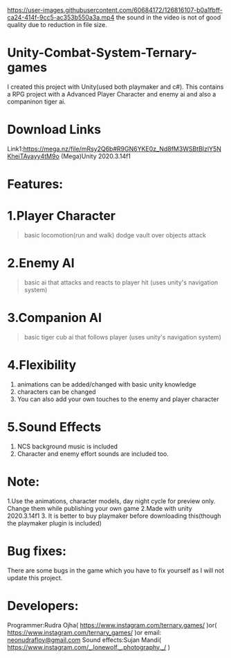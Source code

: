https://user-images.githubusercontent.com/60684172/126816107-b0a1fbff-ca24-414f-9cc5-ac353b550a3a.mp4
the sound in the video is not of good quality due to reduction in file size.

# Unity-Combat-System-Ternary-games
I created this project with Unity(used both playmaker and c#). This contains a RPG project with a Advanced Player Character and enemy ai and also a companinon tiger ai.

# Download Links
Link1:https://mega.nz/file/mRsy2Q6b#R9GN6YKE0z_Nd8fM3WSBtBIzlY5NKheiTAyayy4tM9o  (Mega)Unity 2020.3.14f1

# Features:
# 1.Player Character
>basic locomotion(run and walk)
>dodge
>vault over objects
>attack

# 2.Enemy AI
> basic ai that attacks and reacts to player hit (uses unity's navigation system)

# 3.Companion AI
>basic tiger cub ai that follows player (uses unity's navigation system)

# 4.Flexibility
1. animations can be added/changed with basic unity knowledge
2. characters can be changed
3. You can also add your own touches to the enemy and player character 

# 5.Sound Effects
1. NCS background music is included
2. Character and enemy effort sounds are included too.

# Note:
1.Use the animations, character models, day night cycle for preview only. 
Change them while publishing your own game
2.Made with unity 2020.3.14f1
3. It is better to buy playmaker before downloading this(though the playmaker plugin is included)

# Bug fixes:
There are some bugs in the game which you have to fix yourself as I will not update this project.

# Developers:
Programmer:Rudra Ojha( https://www.instagram.com/ternary.games/ )or( https://www.instagram.com/ternary_games/ )or email: neonudrafloy@gmail.com
Sound effects:Sujan Mandi( https://www.instagram.com/_.lonewolf._.photography._/ )
